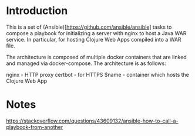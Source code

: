 # Introduction

This is a set of (Ansible)[https://github.com/ansible/ansible] tasks to compose a playbook for initializing a server with nginx to host a Java WAR service. In particular, for hosting Clojure Web Apps compiled into a WAR file.

The architecture is composed of multiple docker containers that are linked and managed via docker-compose. The architecture is as follows:

nginx   - HTTP proxy
certbot - for HTTPS
$name   - container which hosts the Clojure Web App

# Notes

https://stackoverflow.com/questions/43609132/ansible-how-to-call-a-playbook-from-another
